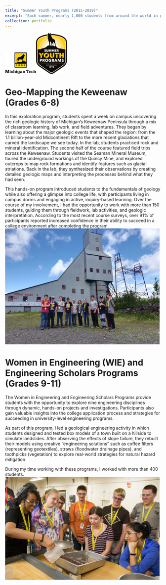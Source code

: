 ```yaml
---
title: "Summer Youth Programs (2015-2019)"
excerpt: "Each summer, nearly 1,000 students from around the world in grades 6-11 come to Michigan Technological University for week-long explorations of college and career opportunities.<br/><img src='/images/syp-trashcanvolcano.jpg' width='700'>"
collection: portfolio
---
```

<img src='/images/mtu.png' width='100'><img src='/images/syp.png' width='100'>

Geo-Mapping the Keweenaw (Grades 6-8)
======
In this exploration program, students spent a week on campus uncovering the rich geologic history of Michigan’s Keweenaw Peninsula through a mix of classroom learning, lab work, and field adventures. They began by learning about the major geologic events that shaped the region: from the 1.1 billion-year-old Midcontinent Rift to the more recent glaciations that carved the landscape we see today. In the lab, students practiced rock and mineral identification. The second half of the course featured field trips across the Keweenaw. Students visited the Seaman Mineral Museum, toured the underground workings of the Quincy Mine, and explored outcrops to map rock formations and identify features such as glacial striations. Back in the lab, they synthesized their observations by creating detailed geologic maps and interpreting the processes behind what they had seen.

This hands-on program introduced students to the fundamentals of geology while also offering a glimpse into college life, with participants living in campus dorms and engaging in active, inquiry-based learning. Over the course of my involvement, I had the opportunity to work with more than 150 students, guiding them through fieldwork, lab activities, and geologic interpretation. According to the most recent course surveys, over 91% of participants reported increased confidence in their ability to succeed in a college environment after completing the program
<br><img src='/images/syp-quincy.jpg' width='500'>

Women in Engineering (WIE) and Engineering Scholars Programs (Grades 9-11)
======
The Women in Engineering and Engineering Scholars Programs provide students with the opportunity to explore nine engineering disciplines through dynamic, hands-on projects and investigations. Participants also gain valuable insights into the college application process and strategies for succeeding in university-level engineering programs.

As part of this program, I led a geological engineering activity in which students designed and tested box models of a town built on a hillside to simulate landslides. After observing the effects of slope failure, they rebuilt their models using creative “engineering solutions” such as coffee filters (representing geotextiles), straws (floodwater drainage pipes), and toothpicks (vegetation) to explore real-world strategies for natural hazard mitigation.

During my time working with these programs, I worked with more than 400 students.
<br><img src='/images/syp-landslide.jpg' width='500'>

